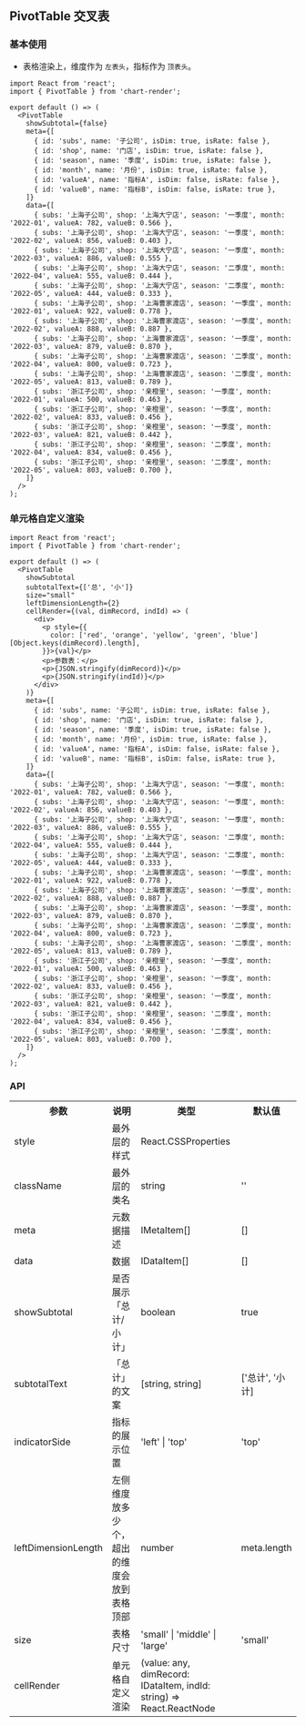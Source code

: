 ## PivotTable 交叉表

### 基本使用

- 表格渲染上，维度作为 `左表头`，指标作为 `顶表头`。

```tsx
import React from 'react';
import { PivotTable } from 'chart-render';

export default () => (
  <PivotTable
    showSubtotal={false}
    meta={[
      { id: 'subs', name: '子公司', isDim: true, isRate: false },
      { id: 'shop', name: '门店', isDim: true, isRate: false },
      { id: 'season', name: '季度', isDim: true, isRate: false },
      { id: 'month', name: '月份', isDim: true, isRate: false },
      { id: 'valueA', name: '指标A', isDim: false, isRate: false },
      { id: 'valueB', name: '指标B', isDim: false, isRate: true },
    ]}
    data={[
      { subs: '上海子公司', shop: '上海大宁店', season: '一季度', month: '2022-01', valueA: 782, valueB: 0.566 },
      { subs: '上海子公司', shop: '上海大宁店', season: '一季度', month: '2022-02', valueA: 856, valueB: 0.403 },
      { subs: '上海子公司', shop: '上海大宁店', season: '一季度', month: '2022-03', valueA: 886, valueB: 0.555 },
      { subs: '上海子公司', shop: '上海大宁店', season: '二季度', month: '2022-04', valueA: 555, valueB: 0.444 },
      { subs: '上海子公司', shop: '上海大宁店', season: '二季度', month: '2022-05', valueA: 444, valueB: 0.333 },
      { subs: '上海子公司', shop: '上海曹家渡店', season: '一季度', month: '2022-01', valueA: 922, valueB: 0.778 },
      { subs: '上海子公司', shop: '上海曹家渡店', season: '一季度', month: '2022-02', valueA: 888, valueB: 0.887 },
      { subs: '上海子公司', shop: '上海曹家渡店', season: '一季度', month: '2022-03', valueA: 879, valueB: 0.870 },
      { subs: '上海子公司', shop: '上海曹家渡店', season: '二季度', month: '2022-04', valueA: 800, valueB: 0.723 },
      { subs: '上海子公司', shop: '上海曹家渡店', season: '二季度', month: '2022-05', valueA: 813, valueB: 0.789 },
      { subs: '浙江子公司', shop: '亲橙里', season: '一季度', month: '2022-01', valueA: 500, valueB: 0.463 },
      { subs: '浙江子公司', shop: '亲橙里', season: '一季度', month: '2022-02', valueA: 833, valueB: 0.456 },
      { subs: '浙江子公司', shop: '亲橙里', season: '一季度', month: '2022-03', valueA: 821, valueB: 0.442 },
      { subs: '浙江子公司', shop: '亲橙里', season: '二季度', month: '2022-04', valueA: 834, valueB: 0.456 },
      { subs: '浙江子公司', shop: '亲橙里', season: '二季度', month: '2022-05', valueA: 803, valueB: 0.700 },
    ]}
  />
);
```

### 单元格自定义渲染

```tsx
import React from 'react';
import { PivotTable } from 'chart-render';

export default () => (
  <PivotTable
    showSubtotal
    subtotalText={['总', '小']}
    size="small"
    leftDimensionLength={2}
    cellRender={(val, dimRecord, indId) => (
      <div>
        <p style={{
          color: ['red', 'orange', 'yellow', 'green', 'blue'][Object.keys(dimRecord).length],
        }}>{val}</p>
        <p>参数表：</p>
        <p>{JSON.stringify(dimRecord)}</p>
        <p>{JSON.stringify(indId)}</p>
      </div>
    )}
    meta={[
      { id: 'subs', name: '子公司', isDim: true, isRate: false },
      { id: 'shop', name: '门店', isDim: true, isRate: false },
      { id: 'season', name: '季度', isDim: true, isRate: false },
      { id: 'month', name: '月份', isDim: true, isRate: false },
      { id: 'valueA', name: '指标A', isDim: false, isRate: false },
      { id: 'valueB', name: '指标B', isDim: false, isRate: true },
    ]}
    data={[
      { subs: '上海子公司', shop: '上海大宁店', season: '一季度', month: '2022-01', valueA: 782, valueB: 0.566 },
      { subs: '上海子公司', shop: '上海大宁店', season: '一季度', month: '2022-02', valueA: 856, valueB: 0.403 },
      { subs: '上海子公司', shop: '上海大宁店', season: '一季度', month: '2022-03', valueA: 886, valueB: 0.555 },
      { subs: '上海子公司', shop: '上海大宁店', season: '二季度', month: '2022-04', valueA: 555, valueB: 0.444 },
      { subs: '上海子公司', shop: '上海大宁店', season: '二季度', month: '2022-05', valueA: 444, valueB: 0.333 },
      { subs: '上海子公司', shop: '上海曹家渡店', season: '一季度', month: '2022-01', valueA: 922, valueB: 0.778 },
      { subs: '上海子公司', shop: '上海曹家渡店', season: '一季度', month: '2022-02', valueA: 888, valueB: 0.887 },
      { subs: '上海子公司', shop: '上海曹家渡店', season: '一季度', month: '2022-03', valueA: 879, valueB: 0.870 },
      { subs: '上海子公司', shop: '上海曹家渡店', season: '二季度', month: '2022-04', valueA: 800, valueB: 0.723 },
      { subs: '上海子公司', shop: '上海曹家渡店', season: '二季度', month: '2022-05', valueA: 813, valueB: 0.789 },
      { subs: '浙江子公司', shop: '亲橙里', season: '一季度', month: '2022-01', valueA: 500, valueB: 0.463 },
      { subs: '浙江子公司', shop: '亲橙里', season: '一季度', month: '2022-02', valueA: 833, valueB: 0.456 },
      { subs: '浙江子公司', shop: '亲橙里', season: '一季度', month: '2022-03', valueA: 821, valueB: 0.442 },
      { subs: '浙江子公司', shop: '亲橙里', season: '二季度', month: '2022-04', valueA: 834, valueB: 0.456 },
      { subs: '浙江子公司', shop: '亲橙里', season: '二季度', month: '2022-05', valueA: 803, valueB: 0.700 },
    ]}
  />
);
```

### API

<table>
  <tr>
    <th>参数</th>
    <th>说明</th>
    <th>类型</th>
    <th>默认值</th>
  </tr>
  <tr>
    <td>style</td>
    <td>最外层的样式</td>
    <td>React.CSSProperties</td>
    <td></td>
  </tr>
  <tr>
    <td>className</td>
    <td>最外层的类名</td>
    <td>string</td>
    <td>''</td>
  </tr>
  <tr>
    <td>meta</td>
    <td>元数据描述</td>
    <td>IMetaItem[]</td>
    <td>[]</td>
  </tr>
  <tr>
    <td>data</td>
    <td>数据</td>
    <td>IDataItem[]</td>
    <td>[]</td>
  </tr>
  <tr>
    <td>showSubtotal</td>
    <td>是否展示「总计/小计」</td>
    <td>boolean</td>
    <td>true</td>
  </tr>
  <tr>
    <td>subtotalText</td>
    <td>「总计」的文案</td>
    <td>[string, string]</td>
    <td>['总计', '小计]</td>
  </tr>
  <tr>
    <td>indicatorSide</td>
    <td>指标的展示位置</td>
    <td>'left' | 'top'</td>
    <td>'top'</td>
  </tr>
  <tr>
    <td>leftDimensionLength</td>
    <td>左侧维度放多少个，超出的维度会放到表格顶部</td>
    <td>number</td>
    <td>meta.length</td>
  </tr>
  <tr>
    <td>size</td>
    <td>表格尺寸</td>
    <td>'small' | 'middle' | 'large'</td>
    <td>'small'</td>
  </tr>
  <tr>
    <td>cellRender</td>
    <td>单元格自定义渲染</td>
    <td>(value: any, dimRecord: IDataItem, indId: string) => React.ReactNode</td>
    <td></td>
  </tr>
</table>